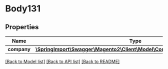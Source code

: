 # Body131

## Properties
Name | Type | Description | Notes
------------ | ------------- | ------------- | -------------
**company** | [**\SpringImport\Swagger\Magento2\Client\Model\CompanyDataCompanyInterface**](CompanyDataCompanyInterface.md) |  | 

[[Back to Model list]](../README.md#documentation-for-models) [[Back to API list]](../README.md#documentation-for-api-endpoints) [[Back to README]](../README.md)


